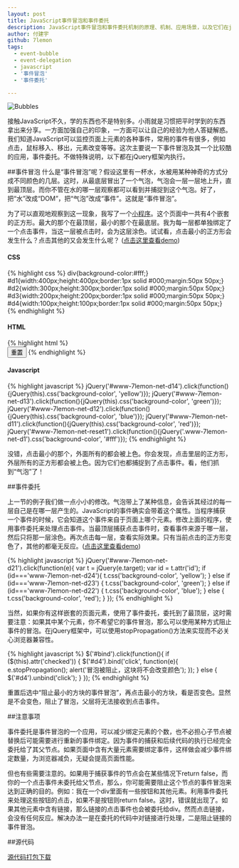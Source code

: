 ```yaml
---
layout: post
title: JavaScript事件冒泡和事件委托
description: JavaScript事件冒泡和事件委托机制的原理、机制、应用场景，以及它们在jQuery中的使用示例。
author: 付建宇
github: 7lemon
tags:
  - event-bubble
  - event-delegation
  - javascript
  - '事件冒泡'
  - '事件委托'

---
```


![Bubbles](http://www.pureweber.com/wp-content/uploads/2011/09/bubbles.jpg)

接触JavaScript不久，学的东西也不是特别多。小雨就是习惯把平时学到的东西拿出来分享。一方面加强自己的印象，一方面可以让自己的经验为他人答疑解惑。我们知道JavaScript可以监控页面上元素的各种事件，常用的事件有很多，例如点击，鼠标移入、移出，元素改变等等。这次主要说一下事件冒泡及其一个比较酷的应用，事件委托。不做特殊说明，以下都在jQuery框架内执行。

##事件冒泡
什么是“事件冒泡”呢？假设这里有一杯水，水被用某种神奇的方式分成不同颜色的几层。这时，从最底层冒出了一个气泡，气泡会一层一层地上升，直到最顶层。而你不管在水的哪一层观察都可以看到并捕捉到这个气泡。好了，把“水”改成“DOM”，把“气泡”改成“事件”。这就是“事件冒泡”。

为了可以直观地观察到这一现象，我写了一个<a href="http://www.pureweber.com/works/demos/js-event-delegation/event-bubble.html">小程序</a>。这个页面中一共有4个嵌套的正方形。最大的那个在最顶层，最小的那个在最底层。我为每一层都单独绑定了一个点击事件，当这一层被点击时，会为这层涂色。试试看，点击最小的正方形会发生什么？点击其他的又会发生什么呢？ (<a href="http://www.pureweber.com/works/demos/js-event-delegation/event-bubble.html">点击这里查看demo</a>)

<h4>CSS</h4>
{% highlight css %}
div{background-color:#fff;}
#d1{width:400px;height:400px;border:1px solid #000;margin:50px 50px;}
#d2{width:300px;height:300px;border:1px solid #000;margin:50px 50px;}
#d3{width:200px;height:200px;border:1px solid #000;margin:50px 50px;}
#d4{width:100px;height:100px;border:1px solid #000;margin:50px 50px;}
{% endhighlight %}

<h4>HTML</h4>
{% highlight html %}
<div class="www-7lemon-net-d1">
	<div class="www-7lemon-net-d1">
		<div class="www-7lemon-net-d1">
			<div class="www-7lemon-net-d1"></div>
		</div>
	</div>
</div>
<button>重置</button>
{% endhighlight %}

<h4>Javascript</h4>
{% highlight javascript %}
jQuery('#www-7lemon-net-d14').click(function(){jQuery(this).css('background-color', 'yellow')});
jQuery('#www-7lemon-net-d13').click(function(){jQuery(this).css('background-color', 'green')});
jQuery('#www-7lemon-net-d12').click(function(){jQuery(this).css('background-color', 'blue')});
jQuery('#www-7lemon-net-d11').click(function(){jQuery(this).css('background-color', 'red')});
jQuery('#www-7lemon-net-reset1').click(function(){jQuery('.www-7lemon-net-d1').css('background-color', '#fff')});
{% endhighlight %}

没错，点击最小的那个，外面所有的都会被上色。你会发现，点击里层的正方形，外层所有的正方形都会被上色。因为它们也都捕捉到了点击事件。看，他们抓到“气泡”了！

##事件委托

上一节的例子我们做一点小小的修改。气泡带上了某种信息，会告诉其经过的每一层自己是在哪一层产生的。JavaScript的事件确实会带着这个属性。当程序捕获一个事件的时候，它会知道这个事件来自于页面上哪个元素。修改上面的程序，使用事件委托来处理点击事件。当最顶层捕获点击事件时，查看事件来源于哪一层，然后只将那一层涂色。再次点击每一层，查看实际效果。只有当前点击的正方形变色了，其他的都毫无反应。(<a href="http://www.pureweber.com/works/demos/js-event-delegation/event-delegate.html">点击这里查看demo</a>)

{% highlight javascript %}
jQuery('#www-7lemon-net-d21').click(function(e){
	var t = jQuery(e.target);
	var id = t.attr('id');
	if (id==='www-7lemon-net-d24'){
		t.css('background-color', 'yellow');
	} else if (id==='www-7lemon-net-d23') {
		t.css('background-color', 'green');
	} else if (id==='www-7lemon-net-d22') {
		t.css('background-color', 'blue');
	} else {
		t.css('background-color', 'red');
	}
});
{% endhighlight %}

当然，如果你有这样嵌套的页面元素，使用了事件委托，委托到了最顶层，这时需要注意：如果其中某个元素，你不希望它的事件冒泡，那么可以使用某种方式阻止事件的冒泡。在jQuery框架中，可以使用stopPropagation()方法来实现而不必关心浏览器兼容性。

{% highlight javascript %}
$('#bind').click(function(){
	if ($(this).attr('checked')) {
		$('#d4').bind('click', function(e){
			e.stopPropagation();
			alert('冒泡被阻止，这块将不会改变颜色');
		});
	} else {
		$('#d4').unbind('click');
	}
});
{% endhighlight %}

重置后选中“阻止最小的方块的事件冒泡”，再点击最小的方块，看是否变色。显然是不会变色，阻止了冒泡，父层将无法接收到点击事件。

##注意事项

事件委托是事件冒泡的一个应用，可以减少绑定元素的个数，也不必担心子节点被替换后可能需要进行重新的事件绑定。因为事件的捕获和后续代码的执行已经完全委托给了其父节点。如果页面中含有大量元素需要绑定事件，这样做会减少事件绑定数量，为浏览器减负，无疑会提高页面性能。

但也有些需要注意的。如果用于捕获事件的节点会在某些情况下return false，而你的一个点击事件未委托给父节点，那么，你可能需要阻止这个节点的事件冒泡来达到正确的目的。例如：我在一个div里面有一些按钮和其他元素。利用事件委托来处理这些按钮的点击，如果不是按钮则return false。这时，错误就出现了。如果其他元素中含有链接，那么链接的点击事件也会被委托给div。然而点击链接，会没有任何反应。解决办法一是在委托的代码中对链接进行处理，二是阻止链接的事件冒泡。

##源代码

<p><a href="http://www.pureweber.com/works/demos/js-event-delegation/js-event-delegation.tar.gz" target="_blank">源代码打包下载</a></p>
